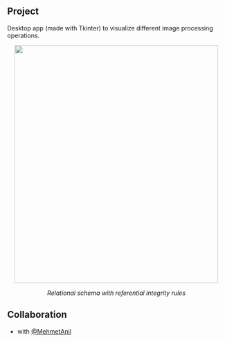 ## Project

Desktop app (made with Tkinter) to visualize different image processing operations. 

<p align="center">
       <img src="https://i.ibb.co/9ynndZg/Ekran-Al-nt-s.png" width="470" height="550" align = center>
       <p align="center"> <i>Relational schema with referential integrity rules</i> </p>
</p>

## Collaboration

- with [@MehmetAnil](https://github.com/MehmetAnil) 
